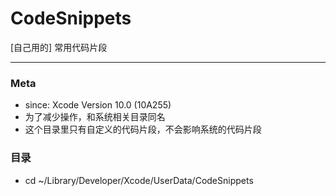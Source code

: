 # CodeSnippets
[自己用的] 常用代码片段

------
### Meta
- since: Xcode Version 10.0 (10A255)
- 为了减少操作，和系统相关目录同名
- 这个目录里只有自定义的代码片段，不会影响系统的代码片段

### 目录
- cd ~/Library/Developer/Xcode/UserData/CodeSnippets